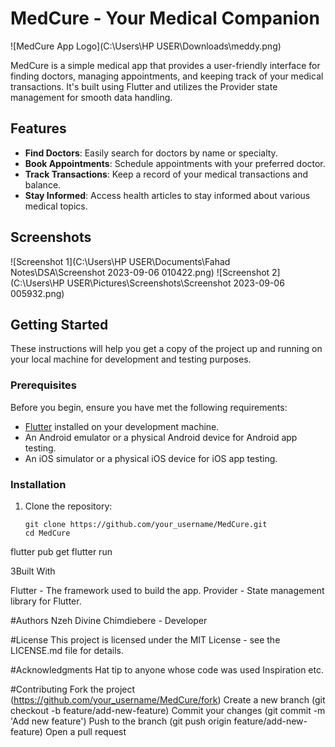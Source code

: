 # MedCure - Your Medical Companion

![MedCure App Logo](C:\Users\HP USER\Downloads\meddy.png)

MedCure is a simple medical app that provides a user-friendly interface for finding doctors, managing appointments, and keeping track of your medical transactions. It's built using Flutter and utilizes the Provider state management for smooth data handling.

## Features

- **Find Doctors**: Easily search for doctors by name or specialty.
- **Book Appointments**: Schedule appointments with your preferred doctor.
- **Track Transactions**: Keep a record of your medical transactions and balance.
- **Stay Informed**: Access health articles to stay informed about various medical topics.

## Screenshots

![Screenshot 1](C:\Users\HP USER\Documents\Fahad Notes\DSA\Screenshot 2023-09-06 010422.png)
![Screenshot 2](C:\Users\HP USER\Pictures\Screenshots\Screenshot 2023-09-06 005932.png)

## Getting Started

These instructions will help you get a copy of the project up and running on your local machine for development and testing purposes.

### Prerequisites

Before you begin, ensure you have met the following requirements:

- [Flutter](https://flutter.dev/) installed on your development machine.
- An Android emulator or a physical Android device for Android app testing.
- An iOS simulator or a physical iOS device for iOS app testing.

### Installation

1. Clone the repository:

   ```shell
   git clone https://github.com/your_username/MedCure.git
   cd MedCure
flutter pub get
flutter run

3Built With

Flutter - The framework used to build the app.
Provider - State management library for Flutter.

#Authors
Nzeh Divine Chimdiebere - Developer

#License
This project is licensed under the MIT License - see the LICENSE.md file for details.

#Acknowledgments
Hat tip to anyone whose code was used
Inspiration
etc.

#Contributing
Fork the project (https://github.com/your_username/MedCure/fork)
Create a new branch (git checkout -b feature/add-new-feature)
Commit your changes (git commit -m 'Add new feature')
Push to the branch (git push origin feature/add-new-feature)
Open a pull request
